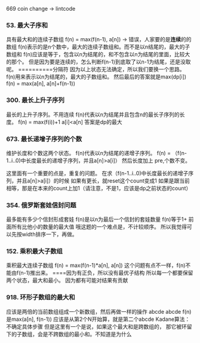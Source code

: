 669 coin change -> lintcode

### 53. 最大子序和
具有最大和的连续子数组
f(n) = max(f(n-1), a[n])  -> 错误，人家要的是**连续**的的数组
f(n)表示的是n个数中，最大的连续子数组和。而不是以n结尾的，最大的子数组和
f(n)应该是等于，包含以n为结尾的，和不包含以n为结尾的里面，比较大的那个。
但是因为要是连续的，怎么判断f(n-1)到底取了以n-1为结尾，还是没取呢。
==========分隔符
因为以上状态无法确定，所以我们要换一个思路。
f(n)用来表示以n为结尾的，最大的子数组和。
然后最后的答案就是max(dp[i])
f(n) = max(a[n], a[n]+f(n-1))


### 300. 最长上升子序列
最长的上升子序列。不用连续
f(n)代表以n为结尾并且包含n的最长子序列的长度。
f(n) = max(f(i))+1 a[i]<a[n]
答案是dp的最大


### 673. 最长递增子序列的个数
维护长度和个数这两个状态。
f(n)代表以n为结尾的递增子序列。
f(n) = 
（f(n-1..i..0)中长度最长的递增子序列，并且a[n]>a[i]）
然后长度加上 pre,个数不变。

这里面有一个重要的点是，重复的问题。
在求（f(n-1..i..0)中长度最长的递增子序列，并且a[n]>a[i]）的时候
如果有更长，就reset这个count变成1
如果是跟当前相等，那是在本来的count上加1（请注意，不是1，应该是dp之前状态的count）


### 354. 俄罗斯套娃信封问题
最多能有多少个信封形成套娃
f(n)是以n为最后一个信封的套娃数量
f(n)等于1+ 前面所有比他小的数量的最大值
哦这题的一个难点是，不计较顺序。
所以我觉得可以先按width排序一下，再做。


### 152. 乘积最大子数组
乘积最大连续子数组
f(n) = max(f(n-1)*a[n], a[n])
这个问题有点不一样，f(n)不能由f(n-1)推出来。
====因为有正负，所以没有最优子结构
所以每一个都要保留两个状态，最大和最小。
因为都有可能对结果有贡献


### 918. 环形子数组的最大和
应该是两倍的当前数组组成一个新数组，然后再做一样的操作
abcde abcde
f(n)是max(a[n], f(n-1))
应该是从第2个N开始算，就是第二个abcde
Kadane算法：不确定具体步骤
但是这里有一个是说，如果这个最大和是跨数组的，
那它被环留下的子数组，会是不跨数组的最小和。不知道是为什么


















